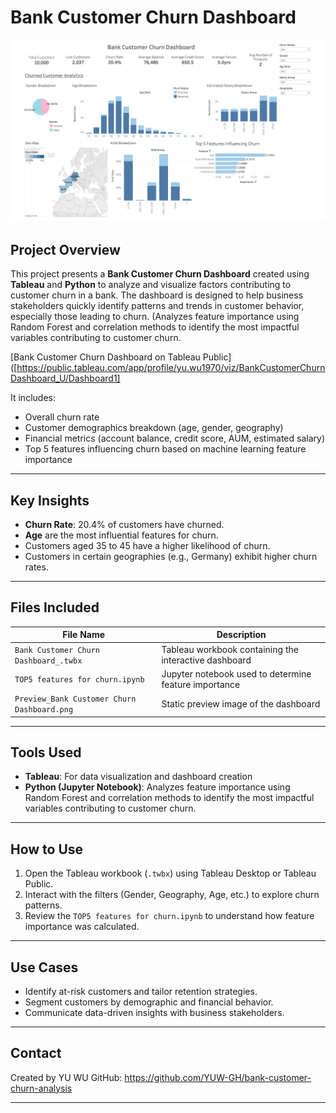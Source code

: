 # Bank Customer Churn Dashboard

![Dashboard Preview](./Preview_Bank%20Customer%20Churn%20Dashboard.png)

## Project Overview

This project presents a **Bank Customer Churn Dashboard** created using **Tableau** and **Python** to analyze and visualize factors contributing to customer churn in a bank. The dashboard is designed to help business stakeholders quickly identify patterns and trends in customer behavior, especially those leading to churn. 
(Analyzes feature importance using Random Forest and correlation methods to identify the most impactful variables contributing to customer churn.

[Bank Customer Churn Dashboard on Tableau Public]([https://public.tableau.com/app/profile/yu.wu1970/viz/BankCustomerChurnDashboard_U/Dashboard1]

It includes:
- Overall churn rate
- Customer demographics breakdown (age, gender, geography)
- Financial metrics (account balance, credit score, AUM, estimated salary)
- Top 5 features influencing churn based on machine learning feature importance

---

## Key Insights

- **Churn Rate**: 20.4% of customers have churned.
- **Age** are the most influential features for churn.
- Customers aged 35 to 45 have a higher likelihood of churn.
- Customers in certain geographies (e.g., Germany) exhibit higher churn rates.

---

## Files Included

| File Name                                    | Description                                           |
|---------------------------------------------|-------------------------------------------------------|
| `Bank Customer Churn Dashboard_.twbx`       | Tableau workbook containing the interactive dashboard |
| `TOP5 features for churn.ipynb`             | Jupyter notebook used to determine feature importance |
| `Preview_Bank Customer Churn Dashboard.png` | Static preview image of the dashboard                 |

---

## Tools Used

- **Tableau**: For data visualization and dashboard creation
- **Python (Jupyter Notebook)**: Analyzes feature importance using Random Forest and correlation methods to identify the most impactful variables contributing to customer churn.
---

## How to Use

1. Open the Tableau workbook (`.twbx`) using Tableau Desktop or Tableau Public.
2. Interact with the filters (Gender, Geography, Age, etc.) to explore churn patterns.
3. Review the `TOP5 features for churn.ipynb` to understand how feature importance was calculated.

---

## Use Cases

- Identify at-risk customers and tailor retention strategies.
- Segment customers by demographic and financial behavior.
- Communicate data-driven insights with business stakeholders.

---

## Contact

Created by YU WU 
GitHub: https://github.com/YUW-GH/bank-customer-churn-analysis

---

